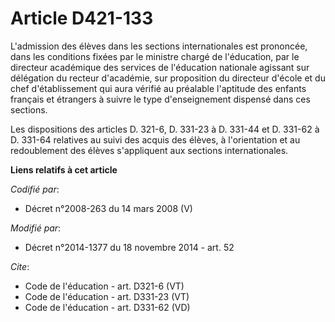 # Article D421-133

L'admission des élèves dans les sections internationales est prononcée, dans les conditions fixées par le ministre chargé de
l'éducation, par le directeur académique des services de l'éducation nationale agissant sur délégation du recteur d'académie,
sur proposition du directeur d'école et du chef d'établissement qui aura vérifié au préalable l'aptitude des enfants français
et étrangers à suivre le type d'enseignement dispensé dans ces sections. 

Les dispositions des articles D. 321-6, D. 331-23 à D. 331-44 et D. 331-62 à D. 331-64 relatives au suivi des acquis des
élèves, à l'orientation et au redoublement des élèves s'appliquent aux sections internationales.

**Liens relatifs à cet article**

_Codifié par_:

  - Décret n°2008-263 du 14 mars 2008 (V)

_Modifié par_:

  - Décret n°2014-1377 du 18 novembre 2014 - art. 52

_Cite_:

  - Code de l'éducation - art. D321-6 (VT)
  - Code de l'éducation - art. D331-23 (VT)
  - Code de l'éducation - art. D331-62 (VD)
